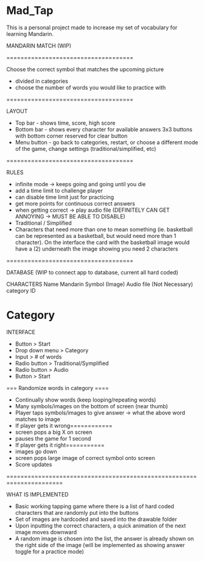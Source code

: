 # Mad_Tap

This is a personal project made to increase my set of vocabulary for learning Mandarin. 

MANDARIN MATCH (WIP)

====================================

Choose the correct symbol that matches the upcoming picture
- divided in categories
- choose the number of words you would like to practice with

====================================

LAYOUT
- Top bar - shows time, score, high score
- Bottom bar - shows every character for available answers 3x3 buttons with bottom corner reserved for clear button
- Menu button - go back to categories, restart, or choose a different mode of the game, change settings (traditional/simplified, etc)

====================================

RULES
- infinite mode -> keeps going and going until you die
- add a time limit to challenge player
- can disable time limit just for practicing
- get more points for continuous correct answers
- when getting correct -> play audio file (DEFINITELY CAN GET ANNOYING -> MUST BE ABLE TO DISABLE)
- Traditional / Simplified
- Characters that need more than one to mean something (ie. basketball can be represented as a basketball, but would need more than 1 character). On the interface the card with the basketball image would have a (2) underneath the image showing you need 2 characters

====================================

DATABASE (WIP to connect app to database, current all hard coded)

CHARACTERS
Name
Mandarin 
Symbol (Image)
Audio file (Not Necessary)
category ID

Category
================================

INTERFACE
- Button > Start
- Drop down menu > Category
- Input > # of words
- Radio button > Traditional/Symplified
- Radio button > Audio
- Button > Start

=== Randomize words in category ====
- Continually show words (keep looping/repeating words)
- Many symbols/images on the bottom of screen (near thumb)
 - Player taps symbols/images to give answer -> what the above word matches to image
- If player gets it wrong============
 - screen pops a big X on screen
 - pauses the game for 1 second
- If player gets it right===========
 - images go down
 - screen pops large image of correct symbol onto screen 
 - Score updates

======================================================================

WHAT IS IMPLEMENTED
- Basic working tapping game where there is a list of hard coded characters that are randomly put into the buttons 
- Set of images are hardcoded and saved into the drawable folder
- Upon inputting the correct characters, a quick animation of the next image moves downward
- A random image is chosen into the list, the answer is already shown on the right side of the image (will be implemented as showing answer toggle for a practice mode)
